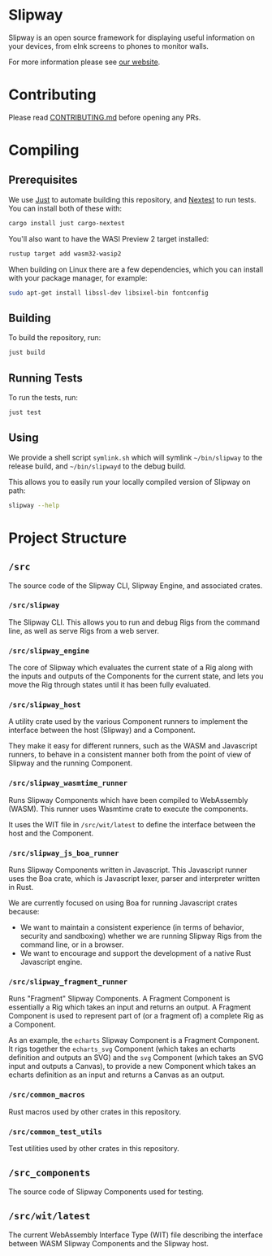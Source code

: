 # Slipway

Slipway is an open source framework for displaying useful information on your devices,
from eInk screens to phones to monitor walls.

For more information please see [our website](https://slipway.co/).

# Contributing

Please read [CONTRIBUTING.md](./CONTRIBUTING.md) before opening any PRs.

# Compiling

## Prerequisites
We use [Just](https://github.com/casey/just) to automate building this repository,
and [Nextest](https://github.com/nextest-rs/nextest) to run tests.
You can install both of these with:
```sh
cargo install just cargo-nextest
```

You'll also want to have the WASI Preview 2 target installed:
```sh
rustup target add wasm32-wasip2
```

When building on Linux there are a few dependencies, which you can install with your package manager, for example:
```sh
sudo apt-get install libssl-dev libsixel-bin fontconfig
```

## Building

To build the repository, run:
```sh
just build
```

## Running Tests

To run the tests, run:
```sh
just test
```

## Using

We provide a shell script `symlink.sh` which will symlink `~/bin/slipway` to the release build,
and `~/bin/slipwayd` to the debug build.

This allows you to easily run your locally compiled version of Slipway on path:

```sh
slipway --help
```

# Project Structure

## `/src`

The source code of the Slipway CLI, Slipway Engine, and associated crates.

### `/src/slipway`

The Slipway CLI. This allows you to run and debug Rigs from the command line,
as well as serve Rigs from a web server.

### `/src/slipway_engine`

The core of Slipway which evaluates the current state of a Rig along with the
inputs and outputs of the Components for the current state, and lets you move the Rig
through states until it has been fully evaluated.

### `/src/slipway_host`

A utility crate used by the various Component runners to implement the interface between
the host (Slipway) and a Component.

They make it easy for different runners, such as the WASM and Javascript runners, to behave
in a consistent manner both from the point of view of Slipway and the running Component.

### `/src/slipway_wasmtime_runner`

Runs Slipway Components which have been compiled to WebAssembly (WASM). This runner uses Wasmtime crate to execute the components.

It uses the WIT file in `/src/wit/latest` to define the interface between the host and the Component.

### `/src/slipway_js_boa_runner`

Runs Slipway Components written in Javascript. This Javascript runner uses the Boa crate, which is Javascript lexer, parser and interpreter written in Rust.

We are currently focused on using Boa for running Javascript crates because:
- We want to maintain a consistent experience (in terms of behavior, security and sandboxing)
whether we are running Slipway Rigs from the command line, or in a browser.
- We want to encourage and support the development of a native Rust Javascript engine.

### `/src/slipway_fragment_runner`

Runs "Fragment" Slipway Components. A Fragment Component is essentially a Rig which takes an
input and returns an output. A Fragment Component is used to represent part of (or a fragment of) a complete Rig as a Component.

As an example, the `echarts` Slipway Component is a Fragment Component.
It rigs together the `echarts_svg` Component (which takes an echarts definition and outputs an SVG) and the `svg` Component (which takes an SVG input and outputs a Canvas), to provide
a new Component which takes an echarts definition as an input and returns a Canvas
as an output.

### `/src/common_macros`

Rust macros used by other crates in this repository.

### `/src/common_test_utils`

Test utilities used by other crates in this repository.

## `/src_components`

The source code of Slipway Components used for testing.

## `/src/wit/latest`

The current WebAssembly Interface Type (WIT) file describing the interface between WASM
Slipway Components and the Slipway host.
